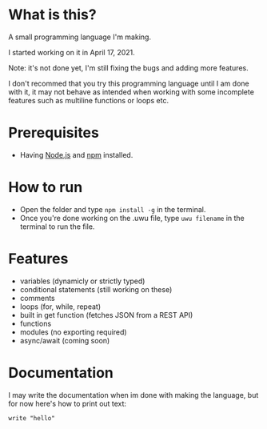 # What is this?

A small programming language I'm making.

I started working on it in April 17, 2021.

Note: it's not done yet, I'm still fixing the bugs and adding more features.

I don't recommed that you try this programming language until I am done with it, it may not behave as intended when working with some incomplete features such as multiline functions or loops etc.

# Prerequisites

- Having [Node.js](https://nodejs.org/en/) and [npm](https://www.npmjs.com/) installed.

# How to run

- Open the folder and type `npm install -g` in the terminal.
- Once you're done working on the .uwu file, type `uwu filename` in the terminal to run the file.

# Features

- variables (dynamicly or strictly typed)
- conditional statements (still working on these)
- comments
- loops (for, while, repeat)
- built in get function (fetches JSON from a REST API)
- functions
- modules (no exporting required)
- async/await (coming soon)

# Documentation

I may write the documentation when im done with making the language, but for now here's how to print out text:

```
write "hello"
```
